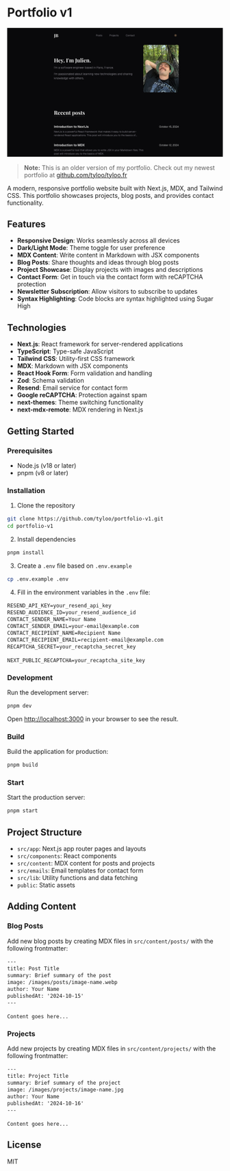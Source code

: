 # Portfolio v1

![Portfolio Preview](/public/preview.jpg)

> **Note:** This is an older version of my portfolio. Check out my newest
> portfolio at [github.com/tyloo/tyloo.fr](https://github.com/tyloo/tyloo.fr)

A modern, responsive portfolio website built with Next.js, MDX, and Tailwind
CSS. This portfolio showcases projects, blog posts, and provides contact
functionality.

## Features

- **Responsive Design**: Works seamlessly across all devices
- **Dark/Light Mode**: Theme toggle for user preference
- **MDX Content**: Write content in Markdown with JSX components
- **Blog Posts**: Share thoughts and ideas through blog posts
- **Project Showcase**: Display projects with images and descriptions
- **Contact Form**: Get in touch via the contact form with reCAPTCHA protection
- **Newsletter Subscription**: Allow visitors to subscribe to updates
- **Syntax Highlighting**: Code blocks are syntax highlighted using Sugar High

## Technologies

- **Next.js**: React framework for server-rendered applications
- **TypeScript**: Type-safe JavaScript
- **Tailwind CSS**: Utility-first CSS framework
- **MDX**: Markdown with JSX components
- **React Hook Form**: Form validation and handling
- **Zod**: Schema validation
- **Resend**: Email service for contact form
- **Google reCAPTCHA**: Protection against spam
- **next-themes**: Theme switching functionality
- **next-mdx-remote**: MDX rendering in Next.js

## Getting Started

### Prerequisites

- Node.js (v18 or later)
- pnpm (v8 or later)

### Installation

1. Clone the repository

```bash
git clone https://github.com/tyloo/portfolio-v1.git
cd portfolio-v1
```

2. Install dependencies

```bash
pnpm install
```

3. Create a `.env` file based on `.env.example`

```bash
cp .env.example .env
```

4. Fill in the environment variables in the `.env` file:

```
RESEND_API_KEY=your_resend_api_key
RESEND_AUDIENCE_ID=your_resend_audience_id
CONTACT_SENDER_NAME=Your Name
CONTACT_SENDER_EMAIL=your-email@example.com
CONTACT_RECIPIENT_NAME=Recipient Name
CONTACT_RECIPIENT_EMAIL=recipient-email@example.com
RECAPTCHA_SECRET=your_recaptcha_secret_key

NEXT_PUBLIC_RECAPTCHA=your_recaptcha_site_key
```

### Development

Run the development server:

```bash
pnpm dev
```

Open [http://localhost:3000](http://localhost:3000) in your browser to see the
result.

### Build

Build the application for production:

```bash
pnpm build
```

### Start

Start the production server:

```bash
pnpm start
```

## Project Structure

- `src/app`: Next.js app router pages and layouts
- `src/components`: React components
- `src/content`: MDX content for posts and projects
- `src/emails`: Email templates for contact form
- `src/lib`: Utility functions and data fetching
- `public`: Static assets

## Adding Content

### Blog Posts

Add new blog posts by creating MDX files in `src/content/posts/` with the
following frontmatter:

```mdx
---
title: Post Title
summary: Brief summary of the post
image: /images/posts/image-name.webp
author: Your Name
publishedAt: '2024-10-15'
---

Content goes here...
```

### Projects

Add new projects by creating MDX files in `src/content/projects/` with the
following frontmatter:

```mdx
---
title: Project Title
summary: Brief summary of the project
image: /images/projects/image-name.jpg
author: Your Name
publishedAt: '2024-10-16'
---

Content goes here...
```

## License

MIT
